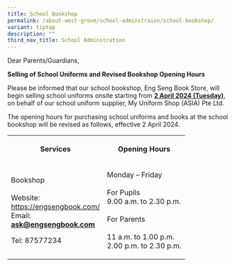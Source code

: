```yaml
---
title: School Bookshop
permalink: /about-west-grove/school-adminstraion/school-bookshop/
variant: tiptap
description: ""
third_nav_title: School Adminstration
---
```

<p>Dear Parents/Guardians,</p>
<p><strong>Selling of School Uniforms and Revised Bookshop Opening Hours </strong>
</p>
<p>Please be informed that our school bookshop, Eng Seng Book Store, will
begin selling school uniforms onsite starting from <strong><u>2 April 2024 (Tuesday)</u></strong>,
on behalf of our school uniform supplier, My Uniform Shop (ASIA) Pte Ltd.</p>
<p>The opening hours for purchasing school uniforms and books at the school
bookshop will be revised as follows, effective 2 April 2024.</p>
<table>
<tbody>
<tr>
<th rowspan="1" colspan="1">
<p>Services</p>
</th>
<th rowspan="1" colspan="1">
<p>Opening Hours</p>
</th>
</tr>
<tr>
<td rowspan="1" colspan="1">
<p>Bookshop
<br>
<br>Website:
<br><a href="https://engsengbook.com/" rel="noopener noreferrer nofollow" target="_blank">https://engsengbook.com/</a> 
<br>Email:
<br><strong><a href="mailto:ask@engsengbook.com" rel="noopener noreferrer nofollow" target="_blank">ask@engsengbook.com</a></strong>
</p>
<p>Tel: 87577234</p>
</td>
<td rowspan="1" colspan="1">
<p>Monday – Friday
<br>
<br>For Pupils
<br>9.00 a.m. to 2.30 p.m.
<br>
<br>For Parents
<br>
<br>11 a.m. to 1.00 p.m.
<br>2.00 p.m. to 2.30 p.m.</p>
</td>
</tr>
</tbody>
</table>
<p></p>